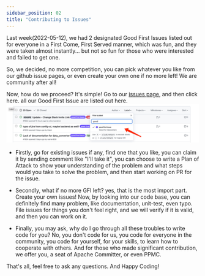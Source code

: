 ```yaml
---
sidebar_position: 02
title: "Contributing to Issues"
---
```


Last week(2022-05-12), we had 2 designated Good First Issues listed out for everyone
in a First Come, First Served manner, which was fun, and they were taken almost instantly...
but not so fun for those who were interested and failed to get one.

So, we decided, no more competition, you can pick whatever 
you like from our github issue pages, or even create your own one if no more left! 
We are community after all!

Now, how do we proceed? It's simple! Go to our [issues page](https://github.com/apache/incubator-devlake/issues?q=is%3Aopen+is%3Aissue+label%3A%22good+first+issue%22), and then click here. all our Good First Issue are listed out here.
![good first issue](/img/Community/screenshots/issue_page_screenshot.png)

- Firstly, go for existing issues if any, find one that you like, 
you can claim it by sending comment like "I'll take it", 
you can choose to write a Plan of Attack to show your understanding of the problem and 
what steps would you take to solve the problem, and then start working on PR for the issue. 

- Secondly, what if no more GFI left? yes, that is the most import part. 
Create your own issues! Now, by looking into our code base, 
you can definitely find many problem, like documentation, unit-test, even typo. 
File issues for things you don't feel right, and we will verify if it is valid,
and then you can work on it. 

- Finally, you may ask, why do I go through all these troubles to write code for you? 
No, you don't code for us, you code for everyone in the community, you code for yourself, 
for your skills, to learn how to cooperate with others. And for those who made significant contribution,  
we offer you, a seat of Apache Committer, or even PPMC.

That's all, feel free to ask any questions. And Happy Coding!
